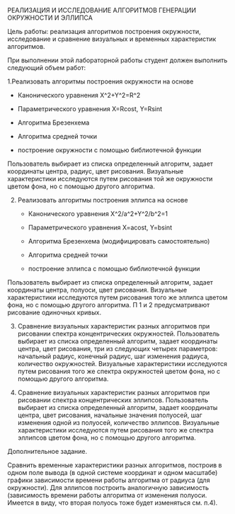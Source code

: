  РЕАЛИЗАЦИЯ И ИССЛЕДОВАНИЕ АЛГОРИТМОВ ГЕНЕРАЦИИ ОКРУЖНОСТИ И ЭЛЛИПСА
 
Цель работы: реализация алгоритмов построения окружности, исследование и сравнение визуальных и временных характеристик алгоритмов.

При выполнении этой лабораторной работы студент должен выполнить следующий объем работ:

1.Реализовать алгоритмы построения окружности на основе 

   - Канонического уравнения X^2+Y^2=R^2
   
   - Параметрического уравнения X=Rcost, Y=Rsint
   
   - Алгоритма Брезенхема 
   
   - Алгоритма средней точки
   
   - построение окружности с помощью библиотечной функции
   
Пользователь выбирает из списка определенный алгоритм, задает координаты центра, радиус, цвет рисования.
Визуальные характеристики исследуются путем рисования той же окружности цветом фона, но с помощью другого алгоритма.

2. Реализовать алгоритмы построения эллипса на основе 

   - Канонического уравнения X^2/a^2+Y^2/b^2=1
   
   - Параметрического уравнения X=acost, Y=bsint
   
   - Алгоритма Брезенхема (модифицировать самостоятельно)
   
   - Алгоритма средней точки
   
   - построение эллипса с помощью библиотечной функции
   
Пользователь выбирает из списка определенный алгоритм, задает координаты центра, полуоси, цвет рисования.
Визуальные характеристики исследуются путем рисования того же эллипса цветом фона, но с помощью другого алгоритма.
П 1 и 2 предусматривают рисование одиночных кривых.

3. Сравнение визуальных характеристик разных алгоритмов при рисовании спектра концентрических окружностей.
Пользователь выбирает из списка определенный алгоритм, задает координаты центра, цвет рисования, три из следующих четырех параметров: начальный радиус, конечный радиус, шаг изменения радиуса, количество окружностей.
Визуальные характеристики исследуются путем рисования того же спектра окружностей цветом фона, но с помощью другого алгоритма.

4. Сравнение визуальных характеристик разных алгоритмов при рисовании спектра концентрических эллипсов.
Пользователь выбирает из списка определенный алгоритм, задает координаты центра, цвет рисования, начальные значения полуосей, шаг изменения одной из полуосей, количество эллипсов.
Визуальные характеристики исследуются путем рисования того же спектра эллипсов цветом фона, но с помощью другого алгоритма.

Дополнительное задание.

Сравнить временные характеристики разных алгоритмов, построив в одном поле вывода (в одной системе координат и одном масштабе) графики зависимости времени работы алгоритма от радиуса (для окружности). 
Для эллипсов построить аналогичную зависимость (зависимость времени работы алгоритма от изменения полуоси.  Имеется в виду, что вторая полуось тоже будет изменяться см. п.4).
